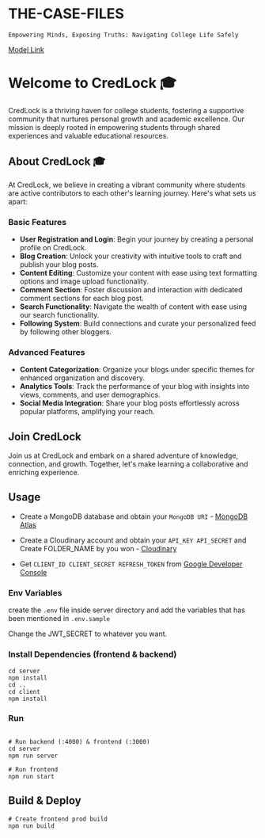 # THE-CASE-FILES

`Empowering Minds, Exposing Truths: Navigating College Life Safely`

[Model Link](https://app.eraser.io/workspace/mVCQx3sXs1Q8AInWo81T?origin=share)

# Welcome to CredLock 🎓

CredLock is a thriving haven for college students, fostering a supportive community that nurtures personal growth and academic excellence. Our mission is deeply rooted in empowering students through shared experiences and valuable educational resources.

## About CredLock 🎓

At CredLock, we believe in creating a vibrant community where students are active contributors to each other's learning journey. Here's what sets us apart:

### Basic Features

- **User Registration and Login**: Begin your journey by creating a personal profile on CredLock.
- **Blog Creation**: Unlock your creativity with intuitive tools to craft and publish your blog posts.
- **Content Editing**: Customize your content with ease using text formatting options and image upload functionality.
- **Comment Section**: Foster discussion and interaction with dedicated comment sections for each blog post.
- **Search Functionality**: Navigate the wealth of content with ease using our search functionality.
- **Following System**: Build connections and curate your personalized feed by following other bloggers.

### Advanced Features

- **Content Categorization**: Organize your blogs under specific themes for enhanced organization and discovery.
- **Analytics Tools**: Track the performance of your blog with insights into views, comments, and user demographics.
- **Social Media Integration**: Share your blog posts effortlessly across popular platforms, amplifying your reach.

## Join CredLock

Join us at CredLock and embark on a shared adventure of knowledge, connection, and growth. Together, let's make learning a collaborative and enriching experience.

## Usage

- Create a MongoDB database and obtain your `MongoDB URI` - [MongoDB Atlas](https://www.mongodb.com/cloud/atlas/register)
- Create a Cloudinary account and obtain your `API_KEY API_SECRET` and Create FOLDER_NAME by you won - [Cloudinary](https://cloudinary.com/)

- Get `CLIENT_ID CLIENT_SECRET REFRESH_TOKEN`
  from [Google Developer Console](https://console.cloud.google.com/welcome?project=eateasy-405214)

### Env Variables

create the `.env` file inside server directory and add the variables that has been mentioned in `.env.sample`

Change the JWT_SECRET to whatever you want.

### Install Dependencies (frontend & backend)

```
cd server
npm install
cd ..
cd client
npm install
```

### Run

```

# Run backend (:4000) & frontend (:3000)
cd server
npm run server

# Run frontend
npm run start
```

## Build & Deploy

```
# Create frontend prod build
npm run build
```
